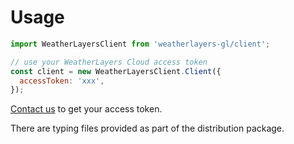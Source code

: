 # Usage

```javascript
import WeatherLayersClient from 'weatherlayers-gl/client';

// use your WeatherLayers Cloud access token
const client = new WeatherLayersClient.Client({
  accessToken: 'xxx',
});
```

[Contact us](mailto:support@weatherlayers.com) to get your access token.

There are typing files provided as part of the distribution package.
